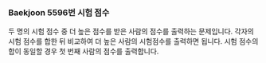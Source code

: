 ###  Baekjoon 5596번 시험 점수

두 명의 시험 점수 중 더 높은 점수를 받은 사람의 점수를 출력하는 문제입니다. 각자의 시험 점수를 합한 뒤 비교하여 더 높은 사람의 시험점수를 출력하면 됩니다. 시험 점수의 합이 동일할 경우 첫 번째 사람의 점수를 출력합니다.

